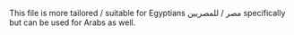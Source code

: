 This file is more tailored / suitable for Egyptians مصر / للمصريين specifically but can be used for Arabs as well.
